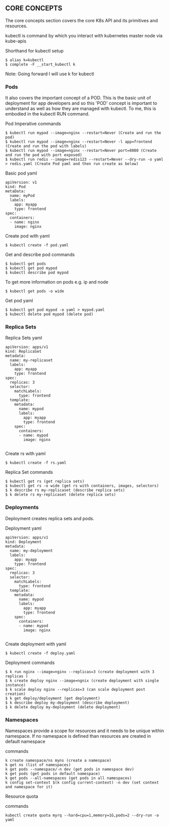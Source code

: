 ## CORE CONCEPTS
The core concepts section covers the core K8s API and its primitives and resources. 

kubectl is command by which you interact with kubernetes master node via kube-apis

Shorthand for kubectl setup
```
$ alias k=kubectl
$ complete -F __start_kubectl k
```

Note: Going forward I will use k for kubectl

### Pods
It also covers the important concept of a POD. This is the basic unit of deployment for app developers and so this 'POD' concept is important to understand as well as how they are managed with kubectl. To me, this is embodied in the kubectl RUN command.

Pod Imperative commands
```
$ kubectl run mypod --image=nginx --restart=Never (Create and run the pod)
$ kubectl run mypod --image=nginx --restart=Never -l app=frontend (Create and run the pod with labels)
$ kubectl run mypod --image=nginx --restart=Never port=8080 (Create and run the pod with port exposed)
$ kubectl run redis --image=redis123 --restart=Never --dry-run -o yaml > redis.yaml (Create Pod yaml and then run create as below)
```
Basic pod yaml
```
apiVersion: v1
kind: Pod
metaData: 
  name: myPod
  labels:
    app: myapp
    type: frontend
spec:
  containers:
  - name: nginx
    image: nginx

```
Create pod with yaml
```
$ kubectl create -f pod.yaml
```


Get and describe pod commands
```
$ kubectl get pods
$ kubectl get pod mypod
$ kubectl describe pod mypod
```
To get more information on pods e.g. ip and node
```
$ kubectl get pods -o wide
```
Get pod yaml
```
$ kubectl get pod mypod -o yaml > mypod.yaml
$ kubectl delete pod mypod (delete pod)
```


### Replica Sets

Replica Sets yaml
```
apiVersion: apps/v1
kind: ReplicaSet
metadata:
  name: my-replicaset
  labels:
    app: myapp
    type: frontend
spec:
  replicas: 3
  selector:
    matchLabels:
      type: frontend
  template:
    metadata:
      name: mypod
      labels:
        app: myapp
        type: frontend
    spec:
      containers:
      - name: mypod
        image: nginx
    
```
Create rs with yaml
```
$ kubectl create -f rs.yaml
```

Replica Set commands
```
$ kubectl get rs (get replica sets)
$ kubectl get rs -o wide (get rs with containers, images, selectors)
$ k describe rs my-replicaset (describe replica sets)
$ k delete rs my-replicaset (delete replica sets)

```

### Deployments

Deployment creates replica sets and pods.

Deployment yaml
```
apiVersion: apps/v1
kind: Deployment
metadata:
  name: my-deployment
  labels:
    app: myapp
    type: frontend
spec:
  replicas: 3
  selector:
    matchLabels:
      type: frontend
  template:
    metadata:
      name: mypod
      labels:
        app: myapp
        type: frontend
    spec:
      containers:
      - name: mypod
        image: nginx
    
```
Create deployment with yaml
```
$ kubectl create -f deploy.yaml
```

Deployment commands
```
$ k run nginx --image=nginx --replicas=3 (create deployment with 3 replicas )
$ k create deploy nginx --image=ngnix (create deployment with single instance)
$ k scale deploy nginx --replicas=3 (can scale deployment post creation)
$ k get deploy/deployment (get deployment)
$ k describe deploy my-deployment (describe deployment)
$ k delete deploy my-deployment (delete deployment)

```

### Namespaces

Namespaces provide a scope for resources and it needs to be unique within namespace. If no namespace is defined than resources are created in default namespace

commands

```
k create namespace/ns myns (create a namespace)
k get ns (list of namespaces)
k get pods --namespace/-n dev (get pods in namespace dev)
k get pods (get pods in default namespace)
k get pods --all-namespaces (get pods in all namespaces)
k config set-context $(k config current-context) -n dev (set context and namespace for it)

```
Resource quota

commands
```
kubectl create quota myrq --hard=cpu=1,memory=1G,pods=2 --dry-run -o yaml
```